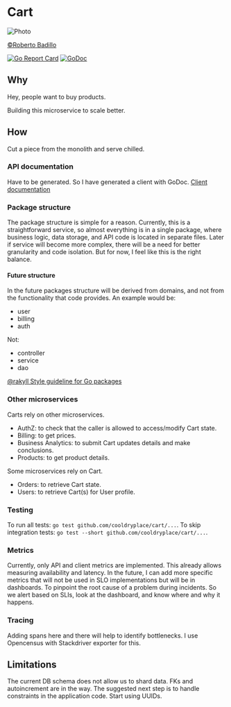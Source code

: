 Cart
====
![Photo](https://live.staticflickr.com/3687/13301196764_dd38b5a7e3_n.jpg)

[©Roberto Badillo](https://www.flickr.com/photos/rmb808)

[![Go Report Card](https://goreportcard.com/badge/github.com/cooldryplace/cart)](https://goreportcard.com/report/github.com/cooldryplace/cart)
[![GoDoc](https://godoc.org/github.com/cooldryplace/cart?status.svg)](https://godoc.org/github.com/cooldryplace/cart)

## Why
Hey, people want to buy products.

Building this microservice to scale better.

## How
Cut a piece from the monolith and serve chilled.

### API documentation
Have to be generated. So I have generated a client with GoDoc.
[Client documentation](https://godoc.org/github.com/cooldryplace/proto#CartsClient)

### Package structure
The package structure is simple for a reason. Currently, this is a straightforward service, so almost everything is in a single package, where business logic, data storage, and API code is located in separate files.
Later if service will become more complex, there will be a need for better granularity and code isolation. But for now, I feel like this is the right balance.

#### Future structure
In the future packages structure will be derived from domains, and not from the functionality that code provides.
An example would be:
* user
* billing
* auth

Not:
* controller
* service
* dao

[@rakyll Style guideline for Go packages](https://rakyll.org/style-packages/)

### Other microservices
Carts rely on other microservices.
* AuthZ: to check that the caller is allowed to access/modify Cart state.
* Billing: to get prices.
* Business Analytics: to submit Cart updates details and make conclusions.
* Products: to get product details.

Some microservices rely on Cart.
* Orders: to retrieve Cart state.
* Users: to retrieve Cart(s) for User profile.

### Testing
To run all tests: `go test github.com/cooldryplace/cart/...`.
To skip integration tests: `go test --short github.com/cooldryplace/cart/...`.

### Metrics
Currently, only API and client metrics are implemented. This already allows measuring availability and latency. In the future, I can add more specific metrics that will not be used in SLO implementations but will be in dashboards. To pinpoint the root cause of a problem during incidents.
So we alert based on SLIs, look at the dashboard, and know where and why it happens.

### Tracing
Adding spans here and there will help to identify bottlenecks. I use Opencensus with Stackdriver exporter for this.

## Limitations
The current DB schema does not allow us to shard data. FKs and autoincrement are in the way.
The suggested next step is to handle constraints in the application code. Start using UUIDs.

